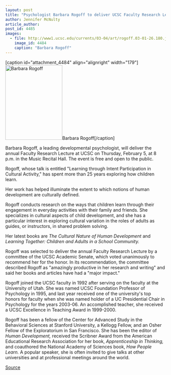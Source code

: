 ```yaml
---
layout: post
title: "Psychologist Barbara Rogoff to deliver UCSC Faculty Research Lecture on February 5"
author: Jennifer McNulty
article_author: 
post_id: 4485
images:
  - file: http://www1.ucsc.edu/currents/03-04/art/rogoff.03-01-26.180.jpg
    image_id: 4484
    caption: "Barbara Rogoff"
---
```


[caption id="attachment_4484" align="alignright" width="179"]<a href="http://dev-ucsc-news.pantheonsite.io/wp-content/uploads/2004/01/rogoff.03-01-26.180.jpg"><img class="size-full wp-image-4484" src="http://dev-ucsc-news.pantheonsite.io/wp-content/uploads/2004/01/rogoff.03-01-26.180.jpg" alt="Barbara Rogoff" width="179" height="235" /></a>Barbara Rogoff[/caption]
<p>
  Barbara Rogoff, a leading developmental psychologist, will deliver the annual Faculty Research Lecture at UCSC on Thursday, February 5, at 8 p.m. in the Music Recital Hall. The event is free and open to the public.
</p>
<p>
  Rogoff, whose talk is entitled "Learning through Intent Participation in Cultural Activity," has spent more than 25 years exploring how children learn.
</p>
<p>
  Her work has helped illuminate the extent to which notions of human development are culturally defined.<br>
</p>
<p>
  Rogoff conducts research on the ways that children learn through their engagement in everyday activities with their family and friends. She specializes in cultural aspects of child development, and she has a particular interest in exploring cultural variation in the roles of adults as guides, or instructors, in shared problem solving.
</p>
<p>
  Her latest books are <i>The Cultural Nature of Human Development</i> and <i>Learning Together: Children and Adults in a School Community.</i><br>
</p>
<p>
  Rogoff was selected to deliver the annual Faculty Research Lecture by a committee of the UCSC Academic Senate, which voted unanimously to recommend her for the honor. In its recommendation, the committee described Rogoff as "amazingly productive in her research and writing" and said her books and articles have had a "major impact."<br>
</p>
<p>
  Rogoff joined the UCSC faculty in 1992 after serving on the faculty at the University of Utah. She was named UCSC Foundation Professor of Psychology in 1995, and last year received one of the university's top honors for faculty when she was named holder of a UC Presidential Chair in Psychology for the years 2003-06. An accomplished teacher, she received a UCSC Excellence in Teaching Award in 1999-2000.<br>
</p>
<p>
  Rogoff has been a fellow of the Center for Advanced Study in the Behavioral Sciences at Stanford University, a Kellogg Fellow, and an Osher Fellow of the Exploratorium in San Francisco. She has been the editor of <i>Human Development,</i> received the Scribner Award from the American Educational Research Association for her book, <i>Apprenticeship in Thinking,</i> and coauthored the National Academy of Sciences book, <i>How People Learn.</i> A popular speaker, she is often invited to give talks at other universities and at professional meetings around the world.
</p>
<p><a href="http://www1.ucsc.edu/currents/03-04/01-26/rogoff.html" title="Permalink to rogoff">Source</a></p>
